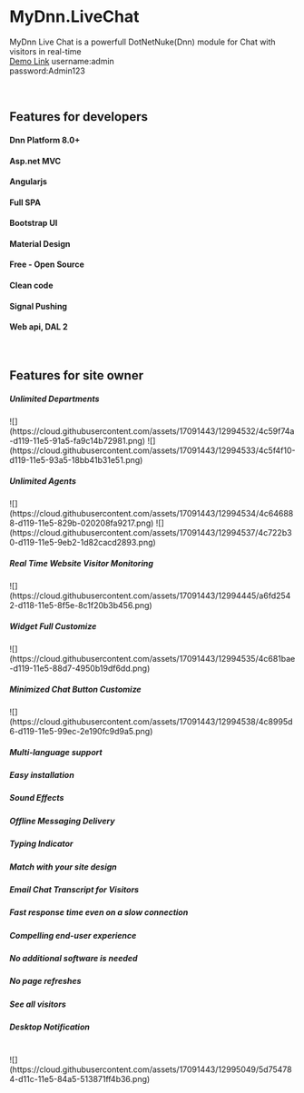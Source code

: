 # MyDnn.LiveChat
MyDnn Live Chat is a powerfull DotNetNuke(Dnn) module for Chat with visitors in real-time
<br>
<a href="http://livechat.my-dnn.com/Live-Chat">Demo Link</a>
username:admin
<br>
password:Admin123

<br>
<h2>Features for developers</h2>
<h4>Dnn Platform 8.0+</h4> 
<h4>Asp.net MVC</h4> 
<h4>Angularjs</h4>
<h4>Full SPA</h4>
<h4>Bootstrap UI</h4>
<h4>Material Design</h4>
<h4>Free - Open Source</h4>
<h4>Clean code</h4>
<h4>Signal Pushing</h4>
<h4>Web api, DAL 2</h4>

<br>

<h2>Features for site owner</h2>

<h5>Unlimited Departments</h5>
![](https://cloud.githubusercontent.com/assets/17091443/12994532/4c59f74a-d119-11e5-91a5-fa9c14b72981.png)
![](https://cloud.githubusercontent.com/assets/17091443/12994533/4c5f4f10-d119-11e5-93a5-18bb41b31e51.png)

<h5>Unlimited Agents</h5>
![](https://cloud.githubusercontent.com/assets/17091443/12994534/4c646888-d119-11e5-829b-020208fa9217.png)
![](https://cloud.githubusercontent.com/assets/17091443/12994537/4c722b30-d119-11e5-9eb2-1d82cacd2893.png)

<h5>Real Time Website Visitor Monitoring</h5>
![](https://cloud.githubusercontent.com/assets/17091443/12994445/a6fd2542-d118-11e5-8f5e-8c1f20b3b456.png)

<h5>Widget Full Customize</h5>
![](https://cloud.githubusercontent.com/assets/17091443/12994535/4c681bae-d119-11e5-88d7-4950b19df6dd.png)

<h5>Minimized Chat Button Customize</h5>
![](https://cloud.githubusercontent.com/assets/17091443/12994538/4c8995d6-d119-11e5-99ec-2e190fc9d9a5.png)

<h5>Multi-language support</h5>
<h5>Easy installation</h5>
<h5>Sound Effects</h5>
<h5>Offline Messaging Delivery</h5>
<h5>Typing Indicator</h5>
<h5>Match with your site design</h5>
<h5>Email Chat Transcript for Visitors</h5>
<h5>Fast response time even on a slow connection</h5>
<h5>Compelling end-user experience</h5>
<h5>No additional software is needed</h5>
<h5>No page refreshes</h5>
<h5>See all visitors</h5>
<h5>Desktop Notification</h5>

<br>
![](https://cloud.githubusercontent.com/assets/17091443/12995049/5d754784-d11c-11e5-84a5-513871ff4b36.png)
